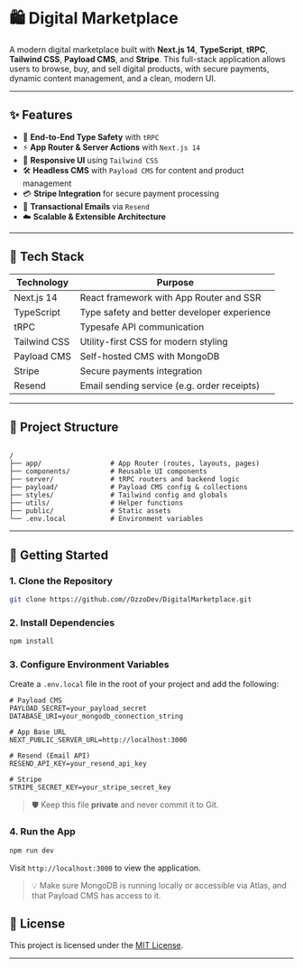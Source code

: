 # 🛍️ Digital Marketplace

A modern digital marketplace built with **Next.js 14**, **TypeScript**, **tRPC**, **Tailwind CSS**, **Payload CMS**, and **Stripe**. This full-stack application allows users to browse, buy, and sell digital products, with secure payments, dynamic content management, and a clean, modern UI.

---

## ✨ Features

- 🔐 **End-to-End Type Safety** with `tRPC`
- ⚡ **App Router & Server Actions** with `Next.js 14`
- 🎨 **Responsive UI** using `Tailwind CSS`
- 🛠️ **Headless CMS** with `Payload CMS` for content and product management
- 💳 **Stripe Integration** for secure payment processing
- 📧 **Transactional Emails** via `Resend`
- ☁️ **Scalable & Extensible Architecture**

---

## 🧱 Tech Stack

| Technology    | Purpose                                      |
|---------------|----------------------------------------------|
| Next.js 14    | React framework with App Router and SSR      |
| TypeScript    | Type safety and better developer experience  |
| tRPC          | Typesafe API communication                   |
| Tailwind CSS  | Utility-first CSS for modern styling         |
| Payload CMS   | Self-hosted CMS with MongoDB                 |
| Stripe        | Secure payments integration                  |
| Resend        | Email sending service (e.g. order receipts)  |

---

## 📁 Project Structure

```

/
├── app/                 # App Router (routes, layouts, pages)
├── components/          # Reusable UI components
├── server/              # tRPC routers and backend logic
├── payload/             # Payload CMS config & collections
├── styles/              # Tailwind config and globals
├── utils/               # Helper functions
├── public/              # Static assets
└── .env.local           # Environment variables

````

---

## 🚀 Getting Started

### 1. Clone the Repository

```bash
git clone https://github.com//OzzoDev/DigitalMarketplace.git
````

### 2. Install Dependencies

```bash
npm install
```

### 3. Configure Environment Variables

Create a `.env.local` file in the root of your project and add the following:

```env
# Payload CMS
PAYLOAD_SECRET=your_payload_secret
DATABASE_URI=your_mongodb_connection_string

# App Base URL
NEXT_PUBLIC_SERVER_URL=http://localhost:3000

# Resend (Email API)
RESEND_API_KEY=your_resend_api_key

# Stripe
STRIPE_SECRET_KEY=your_stripe_secret_key
```

> 🛡️ Keep this file **private** and never commit it to Git.

### 4. Run the App

```bash
npm run dev
```

Visit `http://localhost:3000` to view the application.

> 💡 Make sure MongoDB is running locally or accessible via Atlas, and that Payload CMS has access to it.

## 🧾 License

This project is licensed under the [MIT License](LICENSE).

---

